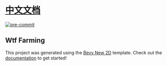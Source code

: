 # [中文文档](README_zh.md)

[![pre-commit](https://img.shields.io/badge/pre--commit-enabled-brightgreen?logo=pre-commit)](https://github.com/pre-commit/pre-commit)

##  Wtf Farming

This project was generated using the [Bevy New 2D](https://github.com/TheBevyFlock/bevy_new_2d) template.
Check out the [documentation](https://github.com/TheBevyFlock/bevy_new_2d/blob/main/README.md) to get started!
